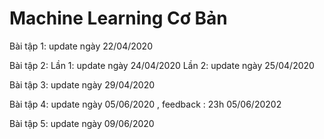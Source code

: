 # Machine Learning Cơ Bản

Bài tập 1: update ngày 22/04/2020

Bài tập 2: Lần 1: update ngày 24/04/2020
           Lần 2: update ngày 25/04/2020
           
Bài tập 3: update ngày 29/04/2020

Bài tập 4: update ngày 05/06/2020 , feedback : 23h 05/06/20202

Bài tập 5: update ngày 09/06/2020

